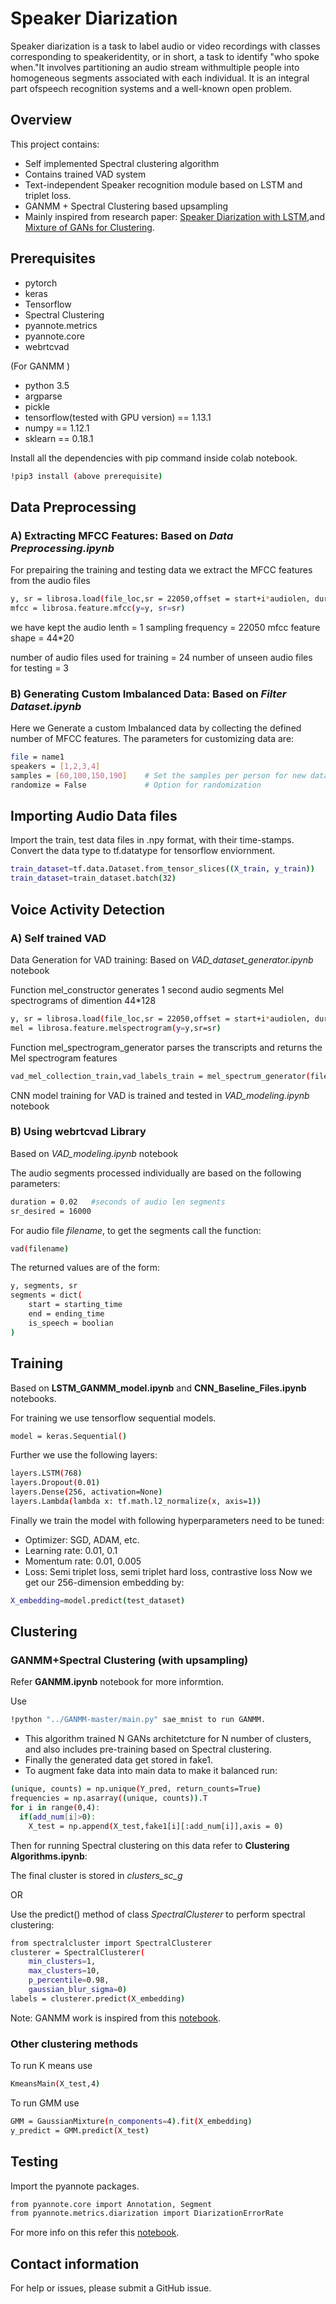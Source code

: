 # Speaker Diarization

Speaker diarization is a task to label audio or video recordings with classes corresponding to speakeridentity, or in short, a task to identify "who spoke when."It involves partitioning an audio stream withmultiple people into homogeneous segments associated with each individual. It is an integral part ofspeech recognition systems and a well-known open problem.
 

## Overview

This project contains:


- Self implemented Spectral clustering algorithm
- Contains trained VAD system
- Text-independent Speaker recognition module based on LSTM and triplet loss.
- GANMM + Spectral Clustering based upsampling
- Mainly inspired from research paper: [Speaker Diarization with LSTM](https://arxiv.org/abs/1710.10468]),and [Mixture of GANs for Clustering](https://www.ijcai.org/Proceedings/2018/0423.pdf).



## Prerequisites

- pytorch
- keras
- Tensorflow
- Spectral Clustering
- pyannote.metrics
- pyannote.core
- webrtcvad


(For GANMM )
- python 3.5
- argparse
- pickle
- tensorflow(tested with GPU version) == 1.13.1
- numpy == 1.12.1
- sklearn == 0.18.1


Install all the dependencies with pip command inside colab notebook.
```sh
!pip3 install (above prerequisite)
```






## Data Preprocessing
### A) Extracting MFCC Features: Based on *Data Preprocessing.ipynb* 
For prepairing the training and testing data we extract the MFCC features from the audio files
```sh
y, sr = librosa.load(file_loc,sr = 22050,offset = start+i*audiolen, duration = audiolen)
mfcc = librosa.feature.mfcc(y=y, sr=sr)
```


we have kept the audio lenth = 1
sampling frequency = 22050
mfcc feature shape = 44*20

number of audio files used for training = 24
number of unseen audio files for testing = 3

### B) Generating Custom Imbalanced Data: Based on *Filter Dataset.ipynb*

Here we Generate a custom Imbalanced data by collecting the defined number of MFCC features.
The parameters for customizing data are:
```sh
file = name1
speakers = [1,2,3,4]
samples = [60,100,150,190]    # Set the samples per person for new data
randomize = False             # Option for randomization
```

## Importing Audio Data files

Import the train, test data files in .npy format, with their time-stamps.
Convert the data type to tf.datatype for tensorflow enviornment.
```sh
train_dataset=tf.data.Dataset.from_tensor_slices((X_train, y_train))
train_dataset=train_dataset.batch(32)
```

## Voice Activity Detection
### A) Self trained VAD
Data Generation for VAD training: Based on *VAD_dataset_generator.ipynb* notebook

Function mel_constructor generates 1 second audio segments Mel spectrograms of dimention 44*128
```sh
y, sr = librosa.load(file_loc,sr = 22050,offset = start+i*audiolen, duration = audiolen)
mel = librosa.feature.melspectrogram(y=y,sr=sr)
```

Function mel_spectrogram_generator parses the transcripts and returns the Mel spectrogram features
```sh
vad_mel_collection_train,vad_labels_train = mel_spectrum_generator(files,training_data)
```

CNN model training for VAD is trained and tested in *VAD_modeling.ipynb* notebook


### B) Using webrtcvad Library
Based on *VAD_modeling.ipynb* notebook

The audio segments processed individually are based on the following parameters:
```sh
duration = 0.02   #seconds of audio len segments
sr_desired = 16000
```
For audio file *filename*, to get the segments call the function:
```sh
vad(filename)
```
The returned values are of the form:
```sh
y, segments, sr
segments = dict(
    start = starting_time
    end = ending_time
    is_speech = boolian
)
```

## Training

Based on **LSTM_GANMM_model.ipynb** and **CNN_Baseline_Files.ipynb** notebooks.

For training we use tensorflow sequential models.
```sh
model = keras.Sequential()
```
Further we use the following layers:
```sh
layers.LSTM(768)
layers.Dropout(0.01)
layers.Dense(256, activation=None)
layers.Lambda(lambda x: tf.math.l2_normalize(x, axis=1))
```
Finally we train the model with following hyperparameters need to be tuned:
- Optimizer:  SGD, ADAM, etc.
- Learning rate:  0.01, 0.1
- Momentum rate:  0.01, 0.005
- Loss:  Semi triplet loss, semi triplet hard loss, contrastive loss
Now we get our 256-dimension embedding by:
```sh
X_embedding=model.predict(test_dataset)
```


## Clustering

### GANMM+Spectral Clustering (with upsampling)
Refer **GANMM.ipynb** notebook for more informtion.


Use 
```sh
!python "../GANMM-master/main.py" sae_mnist to run GANMM.
```
- This algorithm trained N GANs architetcture for N number of clusters, and also includes pre-training based on Spectral clustering.
- Finally the generated data get stored in fake1.
- To augment fake data into main data to make it balanced run:
```sh
(unique, counts) = np.unique(Y_pred, return_counts=True)
frequencies = np.asarray((unique, counts)).T
for i in range(0,4):
  if(add_num[i]>0):
    X_test = np.append(X_test,fake1[i][:add_num[i]],axis = 0)

```
Then for running Spectral clustering on this data refer to **Clustering Algorithms.ipynb**:

The final cluster is stored in *clusters_sc_g*

OR 

Use the predict() method of class *SpectralClusterer* to perform spectral clustering:
```sh
from spectralcluster import SpectralClusterer
clusterer = SpectralClusterer(
    min_clusters=1,
    max_clusters=10,
    p_percentile=0.98,
    gaussian_blur_sigma=0)
labels = clusterer.predict(X_embedding)
```

Note: GANMM work is inspired from this [notebook](https://github.com/eyounx/GANMM).
### Other clustering methods
To run K means use 
```sh
KmeansMain(X_test,4)
```
To run GMM use
```sh
GMM = GaussianMixture(n_components=4).fit(X_embedding)
y_predict = GMM.predict(X_test)
```



## Testing
Import the pyannote packages.
```sh
from pyannote.core import Annotation, Segment
from pyannote.metrics.diarization import DiarizationErrorRate
```
For more info on this refer this [notebook](https://github.com/pyannote/pyannote-metrics/blob/develop/notebooks/pyannote.metrics.diarization.ipynb).

## Contact information
For help or issues, please submit a GitHub issue.
